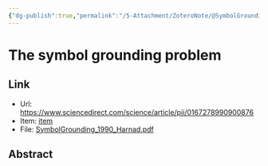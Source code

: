 ```yaml
---
{"dg-publish":true,"permalink":"/5-Attachment/ZoteroNote/@SymbolGrounding_1990_Harnad/","title":"The symbol grounding problem"}
---
```


# The symbol grounding problem
## Link
- Url: https://www.sciencedirect.com/science/article/pii/0167278990900876
- Item: [item](zotero://select/library/items/49KM9U8G)
- File: [SymbolGrounding_1990_Harnad.pdf](zotero://open-pdf/library/items/VG66TNWI)
## Abstract